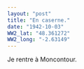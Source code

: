 ```yaml
---
layout: "post"
title: "En caserne."
date: "1942-10-03"
WW2_lat: "48.361272"
WW2_long: "-2.63149"
---
```


Je rentre à Moncontour.


<div class="histoire"></div>

<div class="commentaire"></div>